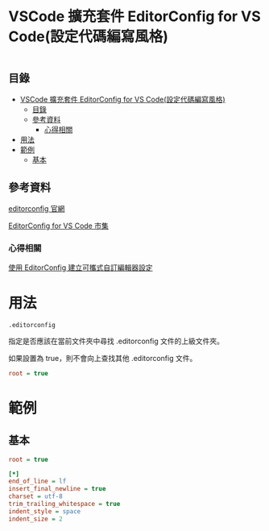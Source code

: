 # VSCode 擴充套件 EditorConfig for VS Code(設定代碼編寫風格)

```
```

## 目錄

- [VSCode 擴充套件 EditorConfig for VS Code(設定代碼編寫風格)](#vscode-擴充套件-editorconfig-for-vs-code設定代碼編寫風格)
  - [目錄](#目錄)
  - [參考資料](#參考資料)
    - [心得相關](#心得相關)
- [用法](#用法)
- [範例](#範例)
  - [基本](#基本)

## 參考資料

[editorconfig 官網](https://editorconfig.org/)

[EditorConfig for VS Code 市集](https://marketplace.visualstudio.com/items?itemName=EditorConfig.EditorConfig)

### 心得相關

[使用 EditorConfig 建立可攜式自訂編輯器設定](https://learn.microsoft.com/zh-tw/visualstudio/ide/create-portable-custom-editor-options?view=vs-2022)

# 用法

`.editorconfig`

指定是否應該在當前文件夾中尋找 .editorconfig 文件的上級文件夾。

如果設置為 true，則不會向上查找其他 .editorconfig 文件。

```ini
root = true
```

# 範例

## 基本

```ini
root = true

[*]
end_of_line = lf
insert_final_newline = true
charset = utf-8
trim_trailing_whitespace = true
indent_style = space
indent_size = 2
```